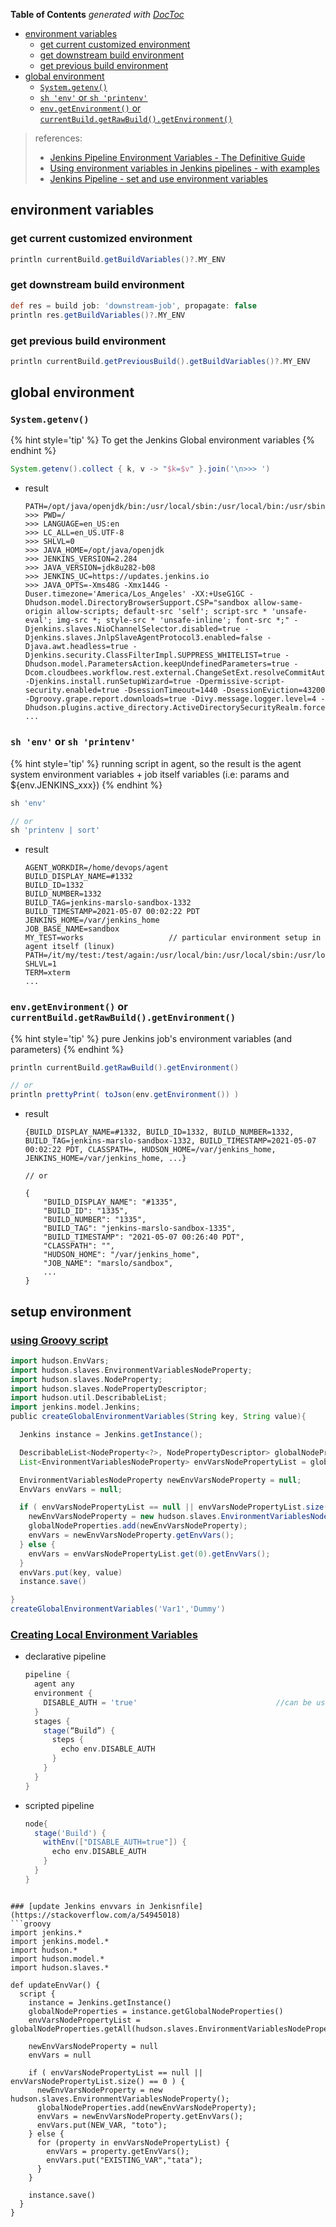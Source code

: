 <!-- START doctoc generated TOC please keep comment here to allow auto update -->
<!-- DON'T EDIT THIS SECTION, INSTEAD RE-RUN doctoc TO UPDATE -->
**Table of Contents**  *generated with [DocToc](https://github.com/thlorenz/doctoc)*

- [environment variables](#environment-variables)
  - [get current customized environment](#get-current-customized-environment)
  - [get downstream build environment](#get-downstream-build-environment)
  - [get previous build environment](#get-previous-build-environment)
- [global environment](#global-environment)
  - [`System.getenv()`](#systemgetenv)
  - [`sh 'env'` or `sh 'printenv'`](#sh-env-or-sh-printenv)
  - [`env.getEnvironment()` or `currentBuild.getRawBuild().getEnvironment()`](#envgetenvironment-or-currentbuildgetrawbuildgetenvironment)

<!-- END doctoc generated TOC please keep comment here to allow auto update -->

> references:
> - [Jenkins Pipeline Environment Variables - The Definitive Guide](https://e.printstacktrace.blog/jenkins-pipeline-environment-variables-the-definitive-guide/)
> - [Using environment variables in Jenkins pipelines - with examples](https://tomd.xyz/jenkins-env-vars/)
> - [Jenkins Pipeline - set and use environment variables](https://code-maven.com/jenkins-pipeline-environment-variables)

## environment variables
### get current customized environment
```groovy
println currentBuild.getBuildVariables()?.MY_ENV
```

### get downstream build environment
```groovy
def res = build job: 'downstream-job', propagate: false
println res.getBuildVariables()?.MY_ENV
```

### get previous build environment
```groovy
println currentBuild.getPreviousBuild().getBuildVariables()?.MY_ENV
```

## global environment
### `System.getenv()`
{% hint style='tip' %}
To get the Jenkins Global environment variables
{% endhint %}

```groovy
System.getenv().collect { k, v -> "$k=$v" }.join('\n>>> ')
```
- result
  ```
  PATH=/opt/java/openjdk/bin:/usr/local/sbin:/usr/local/bin:/usr/sbin:/usr/bin:/sbin:/bin
  >>> PWD=/
  >>> LANGUAGE=en_US:en
  >>> LC_ALL=en_US.UTF-8
  >>> SHLVL=0
  >>> JAVA_HOME=/opt/java/openjdk
  >>> JENKINS_VERSION=2.284
  >>> JAVA_VERSION=jdk8u282-b08
  >>> JENKINS_UC=https://updates.jenkins.io
  >>> JAVA_OPTS=-Xms48G -Xmx144G -Duser.timezone='America/Los_Angeles' -XX:+UseG1GC -Dhudson.model.DirectoryBrowserSupport.CSP="sandbox allow-same-origin allow-scripts; default-src 'self'; script-src * 'unsafe-eval'; img-src *; style-src * 'unsafe-inline'; font-src *;" -Djenkins.slaves.NioChannelSelector.disabled=true -Djenkins.slaves.JnlpSlaveAgentProtocol3.enabled=false -Djava.awt.headless=true -Djenkins.security.ClassFilterImpl.SUPPRESS_WHITELIST=true -Dhudson.model.ParametersAction.keepUndefinedParameters=true -Dcom.cloudbees.workflow.rest.external.ChangeSetExt.resolveCommitAuthors=true -Djenkins.install.runSetupWizard=true -Dpermissive-script-security.enabled=true -DsessionTimeout=1440 -DsessionEviction=43200 -Dgroovy.grape.report.downloads=true -Divy.message.logger.level=4 -Dhudson.plugins.active_directory.ActiveDirectorySecurityRealm.forceLdaps=false
  ...
  ```

### `sh 'env'` or `sh 'printenv'`

{% hint style='tip' %}
running script in agent, so the result is the agent system environment variables + job itself variables (i.e: params and ${env.JENKINS_xxx})
{% endhint %}

```groovy
sh 'env'

// or
sh 'printenv | sort'
```
- result
  ```
  AGENT_WORKDIR=/home/devops/agent
  BUILD_DISPLAY_NAME=#1332
  BUILD_ID=1332
  BUILD_NUMBER=1332
  BUILD_TAG=jenkins-marslo-sandbox-1332
  BUILD_TIMESTAMP=2021-05-07 00:02:22 PDT
  JENKINS_HOME=/var/jenkins_home
  JOB_BASE_NAME=sandbox
  MY_TEST=works                   // particular environment setup in agent itself (linux)
  PATH=/it/my/test:/test/again:/usr/local/bin:/usr/local/sbin:/usr/local/bin:/usr/sbin:/usr/bin:/sbin:/bin
  SHLVL=1
  TERM=xterm
  ...
  ```

### `env.getEnvironment()` or `currentBuild.getRawBuild().getEnvironment()`

{% hint style='tip' %}
pure Jenkins job's environment variables (and parameters)
{% endhint %}

```groovy
println currentBuild.getRawBuild().getEnvironment()

// or
println prettyPrint( toJson(env.getEnvironment()) )
```

- result
  ```
  {BUILD_DISPLAY_NAME=#1332, BUILD_ID=1332, BUILD_NUMBER=1332, BUILD_TAG=jenkins-marslo-sandbox-1332, BUILD_TIMESTAMP=2021-05-07 00:02:22 PDT, CLASSPATH=, HUDSON_HOME=/var/jenkins_home, JENKINS_HOME=/var/jenkins_home, ...}

  // or

  {
      "BUILD_DISPLAY_NAME": "#1335",
      "BUILD_ID": "1335",
      "BUILD_NUMBER": "1335",
      "BUILD_TAG": "jenkins-marslo-sandbox-1335",
      "BUILD_TIMESTAMP": "2021-05-07 00:26:40 PDT",
      "CLASSPATH": "",
      "HUDSON_HOME": "/var/jenkins_home",
      "JOB_NAME": "marslo/sandbox",
      ...
  }
  ```

## setup environment
### [using Groovy script](https://www.lambdatest.com/blog/set-jenkins-pipeline-environment-variables-list/)
```groovy
import hudson.EnvVars;
import hudson.slaves.EnvironmentVariablesNodeProperty;
import hudson.slaves.NodeProperty;
import hudson.slaves.NodePropertyDescriptor;
import hudson.util.DescribableList;
import jenkins.model.Jenkins;
public createGlobalEnvironmentVariables(String key, String value){

  Jenkins instance = Jenkins.getInstance();

  DescribableList<NodeProperty<?>, NodePropertyDescriptor> globalNodeProperties = instance.getGlobalNodeProperties();
  List<EnvironmentVariablesNodeProperty> envVarsNodePropertyList = globalNodeProperties.getAll(EnvironmentVariablesNodeProperty.class);

  EnvironmentVariablesNodeProperty newEnvVarsNodeProperty = null;
  EnvVars envVars = null;

  if ( envVarsNodePropertyList == null || envVarsNodePropertyList.size() == 0 ) {
    newEnvVarsNodeProperty = new hudson.slaves.EnvironmentVariablesNodeProperty();
    globalNodeProperties.add(newEnvVarsNodeProperty);
    envVars = newEnvVarsNodeProperty.getEnvVars();
  } else {
    envVars = envVarsNodePropertyList.get(0).getEnvVars();
  }
  envVars.put(key, value)
  instance.save()

}
createGlobalEnvironmentVariables('Var1','Dummy')
```

### [Creating Local Environment Variables](https://www.lambdatest.com/blog/set-jenkins-pipeline-environment-variables-list/)
- declarative pipeline
  ```groovy
  pipeline {
    agent any
    environment {
      DISABLE_AUTH = 'true'                               //can be used in whole pipeline
    }
    stages {
      stage(“Build”) {
        steps {
          echo env.DISABLE_AUTH
        }
      }
    }
  }
  ```
- scripted pipeline
  ```groovy
  node{
    stage('Build') {
      withEnv(["DISABLE_AUTH=true"]) {
        echo env.DISABLE_AUTH
      }
    }
  }
```

### [update Jenkins envvars in Jenkisnfile](https://stackoverflow.com/a/54945018)
```groovy
import jenkins.*
import jenkins.model.*
import hudson.*
import hudson.model.*
import hudson.slaves.*

def updateEnvVar() {
  script {
    instance = Jenkins.getInstance()
    globalNodeProperties = instance.getGlobalNodeProperties()
    envVarsNodePropertyList = globalNodeProperties.getAll(hudson.slaves.EnvironmentVariablesNodeProperty.class)

    newEnvVarsNodeProperty = null
    envVars = null

    if ( envVarsNodePropertyList == null || envVarsNodePropertyList.size() == 0 ) {
      newEnvVarsNodeProperty = new hudson.slaves.EnvironmentVariablesNodeProperty();
      globalNodeProperties.add(newEnvVarsNodeProperty);
      envVars = newEnvVarsNodeProperty.getEnvVars();
      envVars.put(NEW_VAR, "toto");
    } else {
      for (property in envVarsNodePropertyList) {
        envVars = property.getEnvVars();
        envVars.put("EXISTING_VAR","tata");
      }
    }

    instance.save()
  }
}
```
